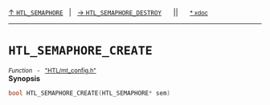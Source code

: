 [&#8593; `HTL_SEMAPHORE`](HTL--multithreading--htl_semaphore.md)&nbsp;&nbsp;&nbsp;|&nbsp;&nbsp;&nbsp;[&#8594; `HTL_SEMAPHORE_DESTROY`](HTL--multithreading--htl_semaphore--htl_semaphore_destroy.md)&nbsp;&nbsp;&nbsp;&nbsp;&nbsp;&nbsp;||&nbsp;&nbsp;&nbsp;&nbsp;&nbsp;&nbsp;<small>[\* xdoc](../xdoc/HTL.xmd#L30)</small>
***

# `HTL_SEMAPHORE_CREATE`
<small>*Function* &nbsp; - &nbsp; ["HTL/mt_config.h"](../include/HTL/mt_config.h)</small>  
**Synopsis**

```cpp
bool HTL_SEMAPHORE_CREATE(HTL_SEMAPHORE* sem)
```
